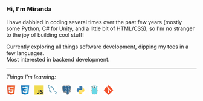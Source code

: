 ### Hi, I'm Miranda

I have dabbled in coding several times over the past few years (mostly some Python, C# for Unity, and a little bit of HTML/CSS), so I'm no stranger to the joy of building cool stuff!

Currently exploring all things software development, dipping my toes in a few languages.<br />
Most interested in backend development.

<hr>

_Things I'm learning:_
<div id="languages">
  <img src="https://github.com/devicons/devicon/blob/master/icons/html5/html5-original.svg" title="HTML5" alt="HTML5" width="25" height="25"/>&nbsp;&nbsp;
  <img src="https://github.com/devicons/devicon/blob/master/icons/css3/css3-original.svg" title="CSS3" alt="CSS3" width="25" height="25"/>&nbsp;&nbsp;
  <img src="https://github.com/devicons/devicon/blob/master/icons/javascript/javascript-original.svg" title="JavaScript" alt="JavaScript" width="25" height="25"/>&nbsp;&nbsp;
  <img src="https://github.com/devicons/devicon/blob/master/icons/mysql/mysql-original.svg" title="MySQL" alt="MySQL" width="25" height="25"/>&nbsp;&nbsp;
  <img src="https://github.com/devicons/devicon/blob/master/icons/postgresql/postgresql-original.svg" title="PostgreSQL" alt="PostgreSQL" width="25" height="25"/>&nbsp;&nbsp;
  <img src="https://github.com/devicons/devicon/blob/master/icons/python/python-original.svg" title="Python" alt="Python" width="25" height="25"/>&nbsp;&nbsp;
  <img src="https://github.com/devicons/devicon/blob/master/icons/go/go-original.svg" title="Golang" alt="Golang" width="25" height="25"/>&nbsp;&nbsp;
  <img src="https://github.com/devicons/devicon/blob/master/icons/git/git-original.svg" title="GIT" alt="GIT" width="25" height="25"/>
</div>
